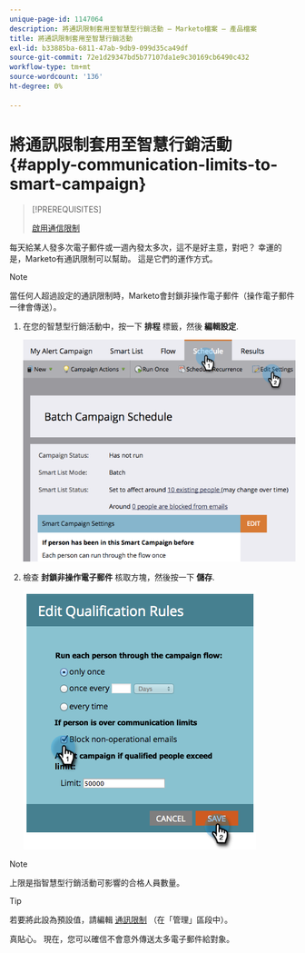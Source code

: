 ```yaml
---
unique-page-id: 1147064
description: 將通訊限制套用至智慧型行銷活動 — Marketo檔案 — 產品檔案
title: 將通訊限制套用至智慧行銷活動
exl-id: b33885ba-6811-47ab-9db9-099d35ca49df
source-git-commit: 72e1d29347bd5b77107da1e9c30169cb6490c432
workflow-type: tm+mt
source-wordcount: '136'
ht-degree: 0%

---
```


# 將通訊限制套用至智慧行銷活動 {#apply-communication-limits-to-smart-campaign}

>[!PREREQUISITES]
>
>[啟用通信限制](/help/marketo/product-docs/administration/email-setup/enable-communication-limits.md)

每天給某人發多次電子郵件或一週內發太多次，這不是好主意，對吧？ 幸運的是，Marketo有通訊限制可以幫助。 這是它們的運作方式。

>[!NOTE]
>
>當任何人超過設定的通訊限制時，Marketo會封鎖非操作電子郵件（操作電子郵件一律會傳送）。

1. 在您的智慧型行銷活動中，按一下 **排程** 標籤，然後 **編輯設定**.

   ![](assets/programeditsettings-hands-1.png)

1. 檢查 **封鎖非操作電子郵件** 核取方塊，然後按一下 **儲存**.

   ![](assets/apply-communication-limits-to-smart-campaign.png)

>[!NOTE]
>
>上限是指智慧型行銷活動可影響的合格人員數量。

>[!TIP]
>
>若要將此設為預設值，請編輯  [通訊限制](/help/marketo/product-docs/administration/email-setup/enable-communication-limits.md) （在「管理」區段中）。

真貼心。 現在，您可以確信不會意外傳送太多電子郵件給對象。
